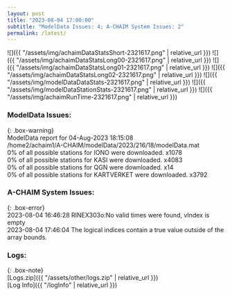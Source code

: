 ```yaml
---
layout: post
title: "2023-08-04 17:00:00"
subtitle: "ModelData Issues: 4; A-CHAIM System Issues: 2"
permalink: /latest/
---
```


![]({{ "/assets/img/achaimDataStatsShort-2321617.png" | relative_url }})
![]({{ "/assets/img/achaimDataStatsLong00-2321617.png" | relative_url }})
![]({{ "/assets/img/achaimDataStatsLong01-2321617.png" | relative_url }})
![]({{ "/assets/img/achaimDataStatsLong02-2321617.png" | relative_url }})
![]({{ "/assets/img/modelDataDataStats-2321617.png" | relative_url }})
![]({{ "/assets/img/modelDataStationStats-2321617.png" | relative_url }})
![]({{ "/assets/img/achaimRunTime-2321617.png" | relative_url }})


### ModelData Issues:  
  
{: .box-warning}  
 ModelData report for 04-Aug-2023 18:15:08   
 /home2/achaim1/A-CHAIM/modelData/2023/216/18/modelData.mat   
 0% of all possible stations for IONO were downloaded. x1078   
 0% of all possible stations for KASI were downloaded. x4083   
 0% of all possible stations for QGN were downloaded. x14   
 0% of all possible stations for KARTVERKET were downloaded. x3792   
  
### A-CHAIM System Issues:  
  
{: .box-error}  
2023-08-04 16:46:28 RINEX303o:No valid times were found, vIndex is empty  
2023-08-04 17:46:04 The logical indices contain a true value outside of the array bounds.  

### Logs:  
  
{: .box-note}  
[Logs.zip]({{ "/assets/other/logs.zip" | relative_url }})  
[Log Info]({{ "/logInfo" | relative_url }})  
